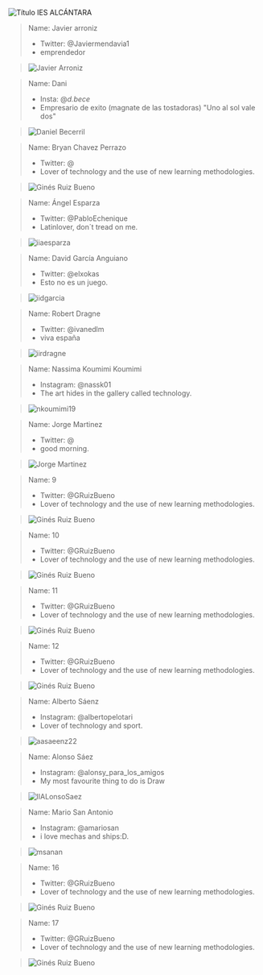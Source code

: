 ![Título IES ALCÁNTARA](/images/LearnToTeach.png)







> Name: Javier arroniz
> * Twitter: @Javiermendavia1
> * emprendedor


> ![Javier Arroniz](/images/arroniz.png)


> Name: Dani
> * Insta: @_d.bece_
> * Empresario de exito (magnate de las tostadoras)
    "Uno al sol vale dos"

> ![Daniel Becerril](/images/D.becerril2.png)


> Name: Bryan Chavez Perrazo
> * Twitter: @
> * Lover of technology and the use of new learning methodologies.

> ![Ginés Ruiz Bueno](/images/GRBGD.png)

> Name: Ángel Esparza
> * Twitter: @PabloEchenique
> * Latinlover, don´t tread on me.

> ![iiaesparza](/images/BOB.png)

> Name: David García Anguiano
> * Twitter: @elxokas
> * Esto no es un juego.

> ![iidgarcia](/images/DavidGarcia.png)

> Name: Robert Dragne
> * Twitter: @ivanedlm
> * viva españa

> ![iirdragne](/images/robertdragne1.png)

> Name: Nassima Koumimi Koumimi
> * Instagram: @nassk01
> * The art hides in the gallery called technology.

> ![nkoumimi19](/images/NassimaKoumimiKoumimi.png)

> Name: Jorge Martinez
> * Twitter: @
> * good morning.

> ![Jorge Martinez](/images/jorgemtz3.png)

> Name: 9
> * Twitter: @GRuizBueno
> * Lover of technology and the use of new learning methodologies.

> ![Ginés Ruiz Bueno](/images/GRBGD.png)

> Name: 10
> * Twitter: @GRuizBueno
> * Lover of technology and the use of new learning methodologies.

> ![Ginés Ruiz Bueno](/images/GRBGD.png)

> Name: 11
> * Twitter: @GRuizBueno
> * Lover of technology and the use of new learning methodologies.

> ![Ginés Ruiz Bueno](/images/GRBGD.png)

> Name: 12
> * Twitter: @GRuizBueno
> * Lover of technology and the use of new learning methodologies.

>![Ginés Ruiz Bueno](/images/GRBGD.png)

> Name: Alberto Sáenz
> * Instagram: @albertopelotari
> * Lover of technology and sport.

> ![aasaeenz22](/images/ASC.jpg)

> Name: Alonso Sáez
> * Instagram: @alonsy_para_los_amigos
> * My most favourite thing to do is Draw

> ![IIALonsoSaez](/images/PapaOso.jpg)

> Name: Mario San Antonio
> * Instagram: @amariosan
> * i love mechas and ships:D.

> ![msanan](/images/yolo.jpeg)

> Name: 16
> * Twitter: @GRuizBueno
> * Lover of technology and the use of new learning methodologies.

> ![Ginés Ruiz Bueno](/images/GRBGD.png)

> Name: 17
> * Twitter: @GRuizBueno
> * Lover of technology and the use of new learning methodologies.

> ![Ginés Ruiz Bueno](/images/GRBGD.png)
